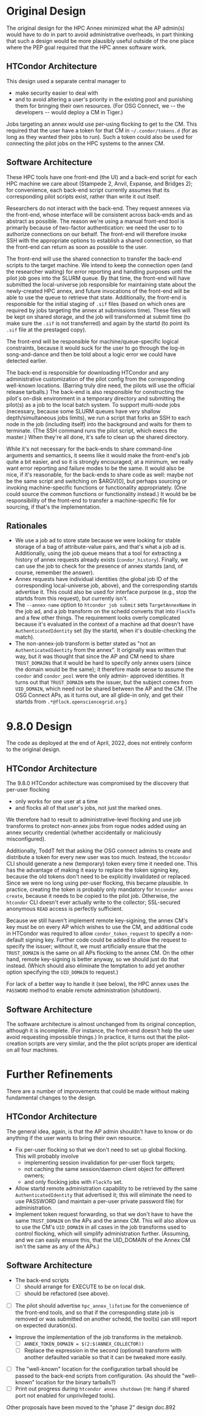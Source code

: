 Original Design
===============

The original design for the HPC Annex minimized what the AP admin(s) would
have to do in part to avoid administrative overheads, in part thinking
that such a design would be more plausibly useful outside of the one place
where the PEP goal required that the HPC annex software work.

HTCondor Architecture
---------------------

This design used a separate central manager to
  - make security easier to deal with
  - and to avoid altering a user's priority in the existing pool and
    punishing them for bringing their own resources.
(For OSG Connect, we -- the developers -- would deploy a CM in Tiger.)

Jobs targeting an annex would use per-using flocking to get to the
CM.  This required that the user have a token for that CM in
`~/.condor/tokens.d` (for as long as they wanted their jobs to run).
Such a token could also be used for connecting the pilot jobs on the
HPC systems to the annex CM.

Software Architecture
---------------------

These HPC tools have one front-end (the UI) and a back-end script for
each HPC machine we care about (Stampede 2, Anvil, Expanse, and Bridges 2);
for convenience, each back-end script currently assumes that its corresponding
pilot scripts exist, rather than write it out itself.

Researchers do not interact with the back-end.  They request annexes
via the front-end, whose interface will be consistent across back-ends and
as abstract as possible.  The reason we're using a manual front-end tool is
primarily because of two-factor authentication: we need the user to to
authorize connections on our behalf.  The front-end will therefore invoke
SSH with the appropriate options to establish a shared connection, so that
the front-end can return as soon as possible to the user.

The front-end will use the shared connection to transfer the back-end
scripts to the target machine.  We intend to keep the connection open
(and the researcher waiting) for error reporting and handling purposes until
the pilot job goes into the SLURM queue.  By that time, the front-end will have
submitted the local-universe job responsible for maintaining state about
the newly-created HPC annex, and future invocations of the front-end will
be able to use the queue to retrieve that state.  Additionally, the front-end
is responsible for the initial staging of `.sif` files (based on which ones
are required by jobs targeting the annex at submissions time).  These files
will be kept on shared storage, and the job will transformed at submit time
(to make sure the `.sif` is not transferred) and again by the startd (to
point its `.sif` file at the prestaged copy).

The front-end will be responsible for machine/queue-specific logical constraints,
because it would suck for the user to go through the log-in song-and-dance
and then be told about a logic error we could have detected earlier.

The back-end is responsible for downloading HTCondor and any administrative
customization of the pilot config from the corresponding well-known
locations.  (Barring truly dire need, the pilots will use the official
release tarballs.)  The back-end is also responsible for constructing the pilot's on-disk
environment in a temporary directory and submitting the pilot(s) as a job to the
local batch system.  To support multi-node jobs (necessary, because some SLURM
queues have very shallow depth/simultaneous jobs limits), we run a script that
forks an SSH to each node in the job (including itself) into the background
and waits for them to terminate.  (The SSH command runs the pilot script,
which execs the master.)  When they're all done, it's safe to clean up the shared directory.

While it's not necessary for the back-ends to share command-line arguments
and semantics, it seems like it would make the front-end's job quite a bit
easier, and so it is strongly encouraged; at a minimum, we really want error
reporting and failure modes to be the same.  It would also be nice, if it's
reasonable, for the back-ends to share code as well: maybe not be the same
script and switching on $ARGV[0], but perhaps sourcing or invoking
machine-specific functions or functionality appropriately.  (One could source
the common functions or functionality instead.)  It would be be responsibility
of the front-end to transfer a machine-specific file for sourcing, if that's
the implementation.

Rationales
----------

- We use a job ad to store state because we were looking for stable storage of
  a bag of attribute-value pairs, and that's what a job ad is.  Additionally,
  using the job queue means that a tool for extracting a history of annex
  requests already exists (`condor_history`).  Finally, we can use the job
  to check for the presence of annex startds (and, of course, remember the
  answer).
- Annex requests have individual identities (the global job ID of the
  corresponding local-universe job, above), and the corresponding startds
  advertise it.  This could also be used for interface purpose (e.g., stop
  the startds from this request), but currently isn't.
- The `--annex-name` option to `htcondor job submit` sets `TargetAnnexName` in
  the job ad, and a job transform on the schedd converts that into `FlockTo`
  and a few other things.  The requirement looks overly complicated because
  it's evaluated in the context of a machine ad that doesn't have
  `AuthenticatedIdentity` set (by the startd, when it's double-checking the
   match).
- The non-annex-job transform is better stated as "not an `AuthenticatedIdentity`
  from the annex".  It originally was written that way, but it was thought that
  since the AP and CM need to share `TRUST_DOMAIN`s that it would be hard to
  specify only annex users (since the domain would be the same); it therefore
  made sense to assume the `condor` and `condor_pool` were the only admin-
  approved identities.  It turns out that `TRUST_DOMAIN` sets the issuer, but
  the subject comes from `UID_DOMAIN`, which need not be shared between the
  AP and the CM.  (The OSG Connect APs, as it turns out, are all glide-in
  only, and get their startds from `.*@flock.opensciencegrid.org`.)

9.8.0 Design
============

The code as deployed at the end of April, 2022, does not entirely
conform to the original design.

HTCondor Architecture
---------------------

The 9.8.0 HTCondor achitecture was compromised by the discovery that
per-user flocking
  - only works for one user at a time
  - and flocks all of that user's jobs, not just the marked ones.

We therefore had to result to administrative-level flocking and
use job transforms to protect non-annex jobs from rogue nodes
added using an annex security credential (whether accidentally
or maliciously misconfigured).

Additionally, ToddT felt that asking the OSG connect admins to create
and distribute a token for every new user was too much.  Instead, the
`htcondor` CLI should generate a new (temporary) token every time it
needed one.  This has the advantage of making it easy to replace the
token signing key, because the old tokens don't need to be explicitly
invalidated or replaced.  Since we were no long using per-user flocking,
this became plausible.  In practice, creating the token is probably only
mandatory for `htcondor annex create`, because it needs to be copied
to the pilot job.  Otherwise, the `htcondor` CLI doesn't ever actually
write to the collector; SSL-secured anonymous `READ` access is
perfectly sufficient.

Because we still haven't implement remote key-sigining, the annex CM's
key must be on every AP which wishes to use the CM, and additional code
in HTCondor was required to allow `condor_token_request` to specify a
non-default signing key.  Further code could be added to allow the
request to specify the issuer; without it, we must artificially ensure
that the `TRUST_DOMAIN` is the same on all APs flocking to the annex CM.
On the other hand, remote key-signing is better anyway, so we should
just do that instead.  (Which should also eliminate the temptation to
add yet another option specifying the `UID_DOMAIN` to request.)

For lack of a better way to handle it (see below), the HPC annex uses
the `PASSWORD` method to enable remote administration (shutdown).

Software Architecture
---------------------

The software architecture is almost unchanged from its original conception,
although it is incomplete.  (For instance, the front-end doesn't help the
user avoid requesting impossible things.)  In practice, it turns out that the
pilot-creation scripts are very similar, and the the pilot scripts proper are
identical on all four machines.

Further Refinements
===================

There are a number of improvements that could be made without making
fundamental changes to the design.

HTCondor Architecture
---------------------

The general idea, again, is that the AP admin shouldn't have to know or do
anything if the user wants to bring their own resource.

- Fix per-user flocking so that we don't need to set up global flocking.
  This will probably involve
  - implementing session invalidation for per-user flock targets;
  - not caching the same session/daemon client object for different owners;
  - and only flocking jobs with `FlockTo` set.
- Allow startd remote administration capability to be retrieved by the
  same `AuthenticatedIdentity` that advertised it; this will eliminate the
  need to use PASSWORD (and maintain a per-user private password file) for
  administration.
- Implement token request forwarding, so that we don't have to have the same
  `TRUST_DOMAIN` on the APs and the annex CM.  This will also allow us to
  use the CM's `UID_DOMAIN` in all cases in the job transforms used to control
  flocking, which will simplify administration further.  (Assuming, and we can
  easily ensure this, that the UID_DOMAIN of the Annex CM isn't the same as any
  of the APs.)

Software Architecture
---------------------

- The back-end scripts
  - [ ] should arrange for EXECUTE to be on local disk.
  - [ ] should be refactored (see above).
- [ ] The pilot should advertise `hpc_annex_lifetime` for the convenience
  of the front-end tools, and so that if the corresponding state job
  is removed or was submitted on another schedd, the tool(s) can still
  report on expected duration(s).
- Improve the implementation of the job transforms in the metaknob.
  - [ ] `ANNEX_TOKEN_DOMAIN = $(2:$(ANNEX_COLLECTOR))`
  - [ ] Replace the expression in the second (optional) transform with
    another defaulted variable so that it can be tweaked more easily.
- [ ] The "well-known" location for the configuration tarball should be
  passed to the back-end scripts from configuration.  (As should the
  "well-known" location for the binary tarballs?)
- [ ] Print out progress during `htcondor annex shutdown` (re: hang if
   shared port not enabled for unprivileged tools).

Other proposals have been moved to the "phase 2" design doc.892
